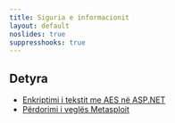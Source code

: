 ```yaml
---
title: Siguria e informacionit
layout: default
noslides: true
suppresshooks: true
---
```


## Detyra

- [Enkriptimi i tekstit me AES në ASP.NET](https://github.com/FatbardhKadriu/AES-Encryption-with-ASP.NET)
- [Përdorimi i veglës Metasploit](/Metasploit)

